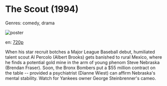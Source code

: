 # The Scout (1994)

Genres: comedy, drama

![poster](http://image.tmdb.org/t/p/w500/wH9ruOd7hthlX0D9mdXnuIp8sL3.jpg)

en:
  [720p](magnet:?xt=urn:btih:13DBCE9D3683EA9D7C05098D243DC8B850FDD197&tr=udp://glotorrents.pw:6969/announce&tr=udp://tracker.opentrackr.org:1337/announce&tr=udp://torrent.gresille.org:80/announce&tr=udp://tracker.openbittorrent.com:80&tr=udp://tracker.coppersurfer.tk:6969&tr=udp://tracker.leechers-paradise.org:6969&tr=udp://p4p.arenabg.ch:1337&tr=udp://tracker.internetwarriors.net:1337)
  


When his star recruit botches a Major League Baseball debut, humiliated talent scout Al Percolo (Albert Brooks) gets banished to rural Mexico, where he finds a potential gold mine in the arm of young phenom Steve Nebraska (Brendan Fraser). Soon, the Bronx Bombers put a $55 million contract on the table -- provided a psychiatrist (Dianne Wiest) can affirm Nebraska's mental stability. Watch for Yankees owner George Steinbrenner's cameo.